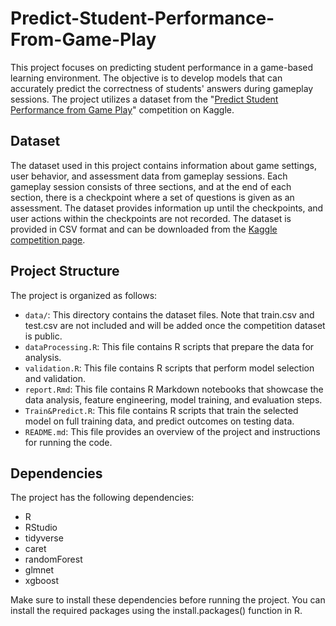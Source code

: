 # Predict-Student-Performance-From-Game-Play

This project focuses on predicting student performance in a game-based learning environment. The objective is to develop models that can accurately predict the correctness of students' answers during gameplay sessions. The project utilizes a dataset from the "[Predict Student Performance from Game Play](https://www.kaggle.com/competitions/predict-student-performance-from-game-play/overview)" competition on Kaggle.

## Dataset
The dataset used in this project contains information about game settings, user behavior, and assessment data from gameplay sessions. Each gameplay session consists of three sections, and at the end of each section, there is a checkpoint where a set of questions is given as an assessment. The dataset provides information up until the checkpoints, and user actions within the checkpoints are not recorded. The dataset is provided in CSV format and can be downloaded from the [Kaggle competition page](https://www.kaggle.com/competitions/predict-student-performance-from-game-play/overview).

## Project Structure
The project is organized as follows:

- `data/`: This directory contains the dataset files. Note that train.csv and test.csv are not included and will be added once the competition dataset is public.
- `dataProcessing.R`: This file contains R scripts that prepare the data for analysis.
- `validation.R`: This file contains R scripts that perform model selection and validation.
- `report.Rmd`: This file contains R Markdown notebooks that showcase the data analysis, feature engineering, model training, and evaluation steps.
- `Train&Predict.R`:  This file contains R scripts that train the selected model on full training data, and predict outcomes on testing data.
- `README.md`: This file provides an overview of the project and instructions for running the code.

## Dependencies
The project has the following dependencies:
- R
- RStudio
- tidyverse
- caret
- randomForest
- glmnet
- xgboost

Make sure to install these dependencies before running the project. You can install the required packages using the install.packages() function in R.














